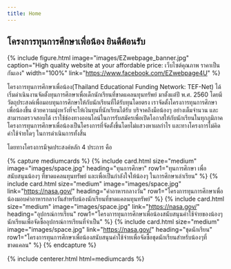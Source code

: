 ```yaml
---
title: Home
---
```


## โครงการทุนการศึกษาเพื่อน้อง ยินดีต้อนรับ

{%
  include figure.html
  image="images/EZwebpage_banner.jpg"
  caption="High quality website at your affordable price: เว็บไซต์คุณภาพ ราคาเป็นกันเอง"
  width="100%"
  link="https://www.facebook.com/EZwebpage4U"
%}

โครงการทุนการศึกษาเพื่อน้อง(Thailand Educational Funding Network: TEF-Net) ได้เริ่มดำเนินงานจัดตั้งทุนการศึกษาเพื่อเด็กนักเรียนที่ขาดแคลนทุนทรัพย์ มาตั้งแต่ปี พ.ศ. 2560 โดยมีวัตถุประสงค์เพื่อมอบทุนการศึกษาให้กับนักเรียนที่ได้รับทุนโดยตรง เราจัดตั้งโครงการทุนการศึกษาเพื่อน้องขึ้น ด้วยความมุ่งหวังที่จะให้เงินทุนที่นักเรียนได้รับ บริจาคถึงมือน้องๆ อย่างเต็มจำนวน และสามารถตรวจสอบได้ เราใช้ช่องทางออนไลน์ในการรับสมัครเพื่อเปิดโอกาสให้กับนักเรียนในทุกภูมิภาค โครงการทุนการศึกษาเพื่อน้องเป็นโครงการที่จัดตั้งขึ้นโดยไม่แสวงหาผลกำไร และทางโครงการไม่คิดค่าใช้จ่ายใดๆ ในการดำเนินการทั้งสิ้น

โดยทางโครงการมีจุดประสงค์หลัก 4 ประการ คือ

{% capture mediumcards %}
{%
  include card.html
  size="medium"
  image="images/space.jpg"
  heading="ทุนการศึกษา"
  row1="ทุนการศึกษา เพื่อสนับสนุนน้องๆ ที่ขาดแคลนทุนทรัพย์ และเพื่อเป็นกำลังใจให้น้องๆ ในการศึกษาเล่าเรียน"
%}
{%
  include card.html
  size="medium"
  image="images/space.jpg"
  link="https://nasa.gov/"
  heading="ค่าอาหารกลางวัน"
  row1="โครงการทุนการศึกษาเพื่อน้องมอบค่าอาหารกลางวันสำหรับน้องนักเรียนที่ขาดแคลนทุนทรัพย์"
%}
{%
  include card.html
  size="medium"
  image="images/space.jpg"
  link="https://nasa.gov/"
  heading="อุปกรณ์การเรียน"
  row1="โครงการทุนการศึกษาเพื่อน้องสนับสนุนค่าใช้จ่ายของน้องๆนักเรียนเพื่อจัดซื้ออุปกรณ์การเรียนที่จำเป็น"
%}
{%
  include card.html
  size="medium"
  image="images/space.jpg"
  link="https://nasa.gov/"
  heading="ชุดนักเรียน"
  row1="โครงการทุนการศึกษาเพื่อน้องสนับสนุนค่าใช้จ่ายเพื่อจัดซื้อชุดนักเรียนสำหรับน้องๆที่ขาดแคลน"
%}
{% endcapture %}

{% include centerer.html html=mediumcards %}
